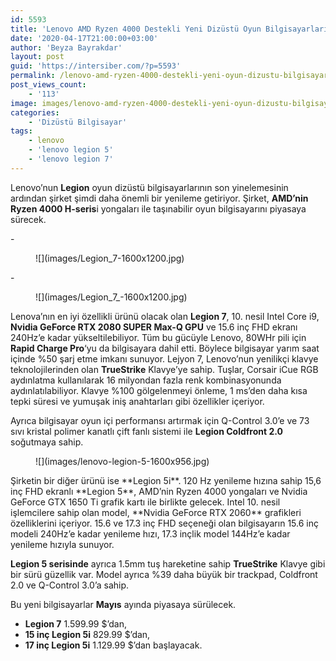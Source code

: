 ```yaml
---
id: 5593
title: 'Lenovo AMD Ryzen 4000 Destekli Yeni Dizüstü Oyun Bilgisayarlarını Tanıttı'
date: '2020-04-17T21:00:00+03:00'
author: 'Beyza Bayrakdar'
layout: post
guid: 'https://intersiber.com/?p=5593'
permalink: /lenovo-amd-ryzen-4000-destekli-yeni-oyun-dizustu-bilgisayarlarini-tanitti/
post_views_count:
    - '113'
image: images/lenovo-amd-ryzen-4000-destekli-yeni-oyun-dizustu-bilgisayarlarini-tanitti.jpg
categories:
    - 'Dizüstü Bilgisayar'
tags:
    - lenovo
    - 'lenovo legion 5'
    - 'lenovo legion 7'
---
```


Lenovo’nun **Legion** oyun dizüstü bilgisayarlarının son yinelemesinin ardından şirket şimdi daha önemli bir yenileme getiriyor. Şirket, **AMD’nin Ryzen 4000 H-seris**i yongaları ile taşınabilir oyun bilgisayarını piyasaya sürecek.

<div class="wp-block-jetpack-slideshow aligncenter" data-effect="slide"><div class="wp-block-jetpack-slideshow_container swiper-container">- <figure>![](images/Legion_7-1600x1200.jpg)</figure>
- <figure>![](images/Legion_7_-1600x1200.jpg)</figure>

<a class="wp-block-jetpack-slideshow_button-prev swiper-button-prev swiper-button-white" role="button"></a><a class="wp-block-jetpack-slideshow_button-next swiper-button-next swiper-button-white" role="button"></a><a aria-label="Pause Slideshow" class="wp-block-jetpack-slideshow_button-pause" role="button"></a><div class="wp-block-jetpack-slideshow_pagination swiper-pagination swiper-pagination-white"></div></div></div>Lenova’nın en iyi özellikli ürünü olacak olan **Legion 7**, 10. nesil Intel Core i9, **Nvidia GeForce RTX 2080 SUPER Max-Q GPU** ve 15.6 inç FHD ekranı 240Hz’e kadar yükseltilebiliyor. Tüm bu gücüyle Lenovo, 80WHr pili için **Rapid Charge Pro**‘yu da bilgisayara dahil etti. Böylece bilgisayar yarım saat içinde %50 şarj etme imkanı sunuyor. Lejyon 7, Lenovo’nun yenilikçi klavye teknolojilerinden olan **TrueStrike** Klavye’ye sahip. Tuşlar, Corsair iCue RGB aydınlatma kullanılarak 16 milyondan fazla renk kombinasyonunda aydınlatılabiliyor. Klavye %100 gölgelenmeyi önleme, 1 ms’den daha kısa tepki süresi ve yumuşak iniş anahtarları gibi özellikler içeriyor.

Ayrıca bilgisayar oyun içi performansı artırmak için Q-Control 3.0’e ve 73 sıvı kristal polimer kanatlı çift fanlı sistemi ile **Legion Coldfront 2.0** soğutmaya sahip.

<figure class="wp-block-image size-large">![](images/lenovo-legion-5-1600x956.jpg)</figure>Şirketin bir diğer ürünü ise **Legion 5i**. 120 Hz yenileme hızına sahip 15,6 inç FHD ekranlı **Legion 5**, AMD’nin Ryzen 4000 yongaları ve Nvidia GeForce GTX 1650 Ti grafik kartı ile birlikte gelecek. Intel 10. nesil işlemcilere sahip olan model, **Nvidia GeForce RTX 2060** grafikleri özelliklerini içeriyor. 15.6 ve 17.3 inç FHD seçeneği olan bilgisayarın 15.6 inç modeli 240Hz’e kadar yenileme hızı, 17.3 inçlik model 144Hz’e kadar yenileme hızıyla sunuyor.

**Legion 5 serisinde** ayrıca 1.5mm tuş hareketine sahip **TrueStrike** Klavye gibi bir sürü güzellik var. Model ayrıca %39 daha büyük bir trackpad, Coldfront 2.0 ve Q-Control 3.0’a sahip.

Bu yeni bilgisayarlar **Mayıs** ayında piyasaya sürülecek.

- **Legion 7** 1.599.99 $’dan,
- **15 inç Legion 5i** 829.99 $’dan,
- **17 inç Legion 5i** 1.129.99 $’dan başlayacak.